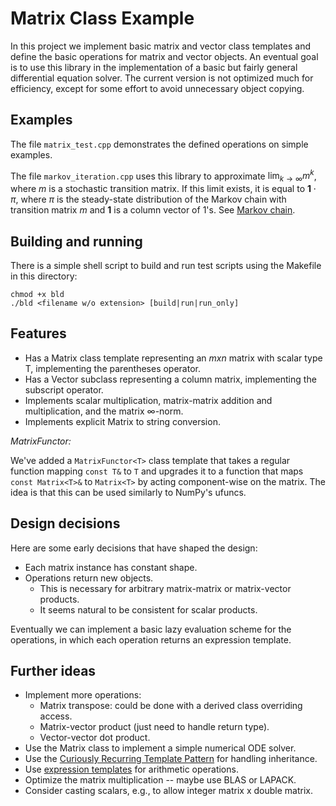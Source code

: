 # Matrix Class Example

In this project we implement basic matrix and vector class templates
and define the basic operations for matrix and vector objects.
An eventual goal is to use this library in the implementation
of a basic but fairly general differential equation solver.
The current version is not optimized much for efficiency, except for
some effort to avoid unnecessary object copying.

## Examples

The file `matrix_test.cpp` demonstrates the defined operations on simple examples.

The file `markov_iteration.cpp` uses this library to approximate $\lim_{k\rightarrow\infty}m^k$, where
$m$ is a stochastic transition matrix. If this limit exists, it is equal to $\mathbf{1}\cdot \pi$,
where $\pi$ is the steady-state distribution of the Markov chain with transition matrix $m$ and $\mathbf{1}$ is a column vector of $1$'s. See [Markov chain](https://en.wikipedia.org/wiki/Markov_chain#Time-homogeneous_Markov_chain_with_a_finite_state_space).

## Building and running

There is a simple shell script to build and run test scripts using the Makefile in this directory:

```shell
chmod +x bld
./bld <filename w/o extension> [build|run|run_only]
```

## Features

- Has a Matrix class template representing an $m x n$ matrix with scalar type T, implementing the parentheses operator.
- Has a Vector subclass representing a column matrix, implementing the subscript operator.
- Implements scalar multiplication, matrix-matrix addition and multiplication, and the matrix $\infty$-norm.
- Implements explicit Matrix to string conversion.

_MatrixFunctor:_

We've added a `MatrixFunctor<T>` class template that takes a regular function mapping `const T&` to `T`
and upgrades it to a function that maps `const Matrix<T>&` to `Matrix<T>` by acting component-wise on
the matrix. The idea is that this can be used similarly to NumPy's ufuncs.

## Design decisions

Here are some early decisions that have shaped the design:

- Each matrix instance has constant shape.
- Operations return new objects.
  - This is necessary for arbitrary matrix-matrix or matrix-vector products.
  - It seems natural to be consistent for scalar products.

Eventually we can implement a basic lazy evaluation scheme for the operations, in which each operation returns an expression template.

## Further ideas

- Implement more operations:
  - Matrix transpose: could be done with a derived class overriding access.
  - Matrix-vector product (just need to handle return type).
  - Vector-vector dot product.
- Use the Matrix class to implement a simple numerical ODE solver.
- Use the [Curiously Recurring Template Pattern](https://en.wikipedia.org/wiki/Curiously_recurring_template_pattern) for handling inheritance.
- Use [expression templates](https://en.wikipedia.org/wiki/Expression_templates) for arithmetic operations.
- Optimize the matrix multiplication -- maybe use BLAS or LAPACK.
- Consider casting scalars, e.g., to allow integer matrix x double matrix.
